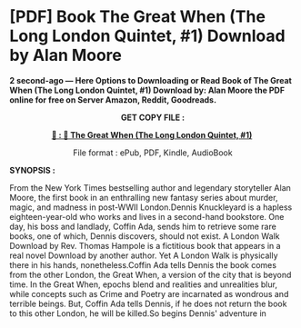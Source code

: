 # [PDF] Book The Great When (The Long London Quintet, #1) Download by Alan             Moore

<p><strong>2 second-ago &mdash; Here Options to Downloading or Read Book of The Great When (The Long London Quintet, #1) Download by: Alan Moore the PDF online for free on Server Amazon, Reddit, Goodreads.</strong></p>
<p style="text-align: center;"><strong>GET COPY FILE :</strong></p>
<p style="text-align: center;"><strong><a href="https://us.ebookarea.xyz/?book=206101580-the-great-when" target="_blank" rel="noopener">📢 : 🔗 The Great When (The Long London Quintet, #1)</a>&nbsp;</strong></p>
<p style="text-align: center;">File format : ePub, PDF, Kindle, AudioBook</p>
<p><strong>SYNOPSIS :</strong></p>
<p>From the New York Times bestselling author and legendary storyteller Alan Moore, the first book in an enthralling new fantasy series about murder, magic, and madness in post-WWII London.Dennis Knuckleyard is a hapless eighteen-year-old who works and lives in a second-hand bookstore. One day, his boss and landlady, Coffin Ada, sends him to retrieve some rare books, one of which, Dennis discovers, should not exist. A London Walk Download by Rev. Thomas Hampole is a fictitious book that appears in a real novel Download by another author. Yet A London Walk is physically there in his hands, nonetheless.Coffin Ada tells Dennis the book comes from the other London, the Great When, a version of the city that is beyond time. In the Great When, epochs blend and realities and unrealities blur, while concepts such as Crime and Poetry are incarnated as wondrous and terrible beings. But, Coffin Ada tells Dennis, if he does not return the book to this other London, he will be killed.So begins Dennis' adventure in</p>
